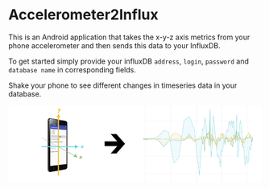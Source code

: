 # Accelerometer2Influx

This is an Android application that takes the x-y-z axis metrics from your phone accelerometer and then sends this data to your InfluxDB. 

To get started simply provide your influxDB `address`, `login`, `password` and `database name` in corresponding fields.

Shake your phone to see different changes in timeseries data in your database. 

![Screenshot](https://raw.githubusercontent.com/CorpGlory/accelerometer2influx/update_screenshot/screenshots/promo.png)
